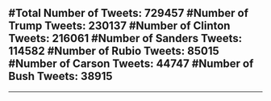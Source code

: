 #Total Number of Tweets: 729457 
#Number of Trump Tweets: 230137
#Number of Clinton Tweets: 216061
#Number of Sanders Tweets: 114582
#Number of Rubio Tweets: 85015
#Number of Carson Tweets: 44747
#Number of Bush Tweets: 38915
---
---

